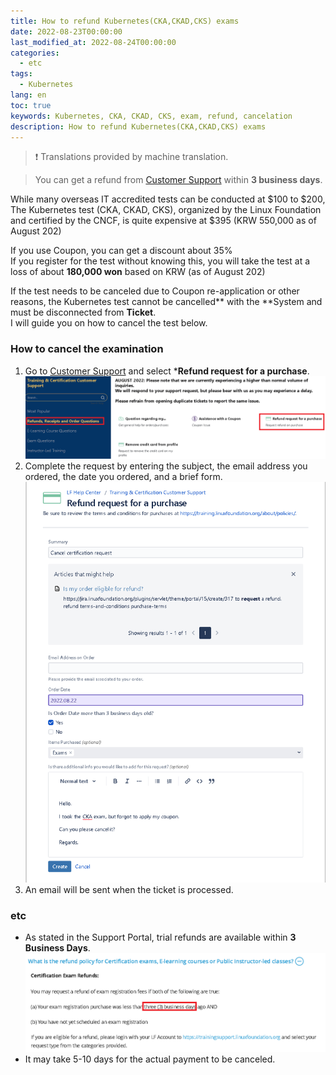 ```yaml
---
title: How to refund Kubernetes(CKA,CKAD,CKS) exams
date: 2022-08-23T00:00:00
last_modified_at: 2022-08-24T00:00:00
categories:
  - etc
tags:
  - Kubernetes
lang: en
toc: true  
keywords: Kubernetes, CKA, CKAD, CKS, exam, refund, cancelation
description: How to refund Kubernetes(CKA,CKAD,CKS) exams
---
```

> ❗ Translations provided by machine translation.  

> You can get a refund from [Customer Support](https://pages.awscloud.com/GLOBAL-ln-GC-TrainCert-Cloud-Practitioner-Challenge-2022-reg.html) within **3 business days**.

While many overseas IT accredited tests can be conducted at $100 to $200,  
The Kubernetes test (CKA, CKAD, CKS), organized by the Linux Foundation and certified by the CNCF, is quite expensive at $395 (KRW 550,000 as of August 202)  

If you use Coupon, you can get a discount about 35%  
If you register for the test without knowing this, you will take the test at a loss of about **180,000 won** based on KRW (as of August 202)  

If the test needs to be canceled due to Coupon re-application or other reasons, the Kubernetes test cannot be cancelled** with the **System and must be disconnected from **Ticket**.  
I will guide you on how to cancel the test below.  

### How to cancel the examination
1. Go to [Customer Support](https://jira.linuxfoundation.org/plugins/servlet/theme/portal/15/group/71) and select ***Refund request for a purchase**.  
![Customer Support](../../img/220824_CKA_Refund_2.png)  
2. Complete the request by entering the subject, the email address you ordered, the date you ordered, and a brief form.  
![Refund Request](../../img/220824_CKA_Refund_3.png)
3. An email will be sent when the ticket is processed.  

### etc
- As stated in the Support Portal, trial refunds are available within **3 Business Days**.  
![Support Portal](../../img/220824_CKA_Refund_1.png)  
- It may take 5-10 days for the actual payment to be canceled.